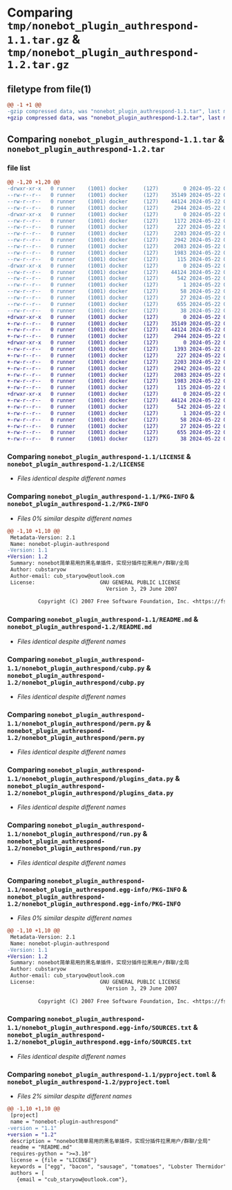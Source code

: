 # Comparing `tmp/nonebot_plugin_authrespond-1.1.tar.gz` & `tmp/nonebot_plugin_authrespond-1.2.tar.gz`

## filetype from file(1)

```diff
@@ -1 +1 @@
-gzip compressed data, was "nonebot_plugin_authrespond-1.1.tar", last modified: Wed May 22 07:51:49 2024, max compression
+gzip compressed data, was "nonebot_plugin_authrespond-1.2.tar", last modified: Wed May 22 08:06:28 2024, max compression
```

## Comparing `nonebot_plugin_authrespond-1.1.tar` & `nonebot_plugin_authrespond-1.2.tar`

### file list

```diff
@@ -1,20 +1,20 @@
-drwxr-xr-x   0 runner    (1001) docker     (127)        0 2024-05-22 07:51:49.763566 nonebot_plugin_authrespond-1.1/
--rw-r--r--   0 runner    (1001) docker     (127)    35149 2024-05-22 07:51:45.000000 nonebot_plugin_authrespond-1.1/LICENSE
--rw-r--r--   0 runner    (1001) docker     (127)    44124 2024-05-22 07:51:49.763566 nonebot_plugin_authrespond-1.1/PKG-INFO
--rw-r--r--   0 runner    (1001) docker     (127)     2944 2024-05-22 07:51:45.000000 nonebot_plugin_authrespond-1.1/README.md
-drwxr-xr-x   0 runner    (1001) docker     (127)        0 2024-05-22 07:51:49.763566 nonebot_plugin_authrespond-1.1/nonebot_plugin_authrespond/
--rw-r--r--   0 runner    (1001) docker     (127)     1172 2024-05-22 07:51:45.000000 nonebot_plugin_authrespond-1.1/nonebot_plugin_authrespond/__init__.py
--rw-r--r--   0 runner    (1001) docker     (127)      227 2024-05-22 07:51:45.000000 nonebot_plugin_authrespond-1.1/nonebot_plugin_authrespond/config.py
--rw-r--r--   0 runner    (1001) docker     (127)     2203 2024-05-22 07:51:45.000000 nonebot_plugin_authrespond-1.1/nonebot_plugin_authrespond/cubp.py
--rw-r--r--   0 runner    (1001) docker     (127)     2942 2024-05-22 07:51:45.000000 nonebot_plugin_authrespond-1.1/nonebot_plugin_authrespond/perm.py
--rw-r--r--   0 runner    (1001) docker     (127)     2083 2024-05-22 07:51:45.000000 nonebot_plugin_authrespond-1.1/nonebot_plugin_authrespond/plugins_data.py
--rw-r--r--   0 runner    (1001) docker     (127)     1983 2024-05-22 07:51:45.000000 nonebot_plugin_authrespond-1.1/nonebot_plugin_authrespond/run.py
--rw-r--r--   0 runner    (1001) docker     (127)      115 2024-05-22 07:51:45.000000 nonebot_plugin_authrespond-1.1/nonebot_plugin_authrespond/session.py
-drwxr-xr-x   0 runner    (1001) docker     (127)        0 2024-05-22 07:51:49.763566 nonebot_plugin_authrespond-1.1/nonebot_plugin_authrespond.egg-info/
--rw-r--r--   0 runner    (1001) docker     (127)    44124 2024-05-22 07:51:49.000000 nonebot_plugin_authrespond-1.1/nonebot_plugin_authrespond.egg-info/PKG-INFO
--rw-r--r--   0 runner    (1001) docker     (127)      542 2024-05-22 07:51:49.000000 nonebot_plugin_authrespond-1.1/nonebot_plugin_authrespond.egg-info/SOURCES.txt
--rw-r--r--   0 runner    (1001) docker     (127)        1 2024-05-22 07:51:49.000000 nonebot_plugin_authrespond-1.1/nonebot_plugin_authrespond.egg-info/dependency_links.txt
--rw-r--r--   0 runner    (1001) docker     (127)       58 2024-05-22 07:51:49.000000 nonebot_plugin_authrespond-1.1/nonebot_plugin_authrespond.egg-info/requires.txt
--rw-r--r--   0 runner    (1001) docker     (127)       27 2024-05-22 07:51:49.000000 nonebot_plugin_authrespond-1.1/nonebot_plugin_authrespond.egg-info/top_level.txt
--rw-r--r--   0 runner    (1001) docker     (127)      655 2024-05-22 07:51:45.000000 nonebot_plugin_authrespond-1.1/pyproject.toml
--rw-r--r--   0 runner    (1001) docker     (127)       38 2024-05-22 07:51:49.763566 nonebot_plugin_authrespond-1.1/setup.cfg
+drwxr-xr-x   0 runner    (1001) docker     (127)        0 2024-05-22 08:06:28.986124 nonebot_plugin_authrespond-1.2/
+-rw-r--r--   0 runner    (1001) docker     (127)    35149 2024-05-22 08:06:20.000000 nonebot_plugin_authrespond-1.2/LICENSE
+-rw-r--r--   0 runner    (1001) docker     (127)    44124 2024-05-22 08:06:28.986124 nonebot_plugin_authrespond-1.2/PKG-INFO
+-rw-r--r--   0 runner    (1001) docker     (127)     2944 2024-05-22 08:06:20.000000 nonebot_plugin_authrespond-1.2/README.md
+drwxr-xr-x   0 runner    (1001) docker     (127)        0 2024-05-22 08:06:28.982124 nonebot_plugin_authrespond-1.2/nonebot_plugin_authrespond/
+-rw-r--r--   0 runner    (1001) docker     (127)     1393 2024-05-22 08:06:20.000000 nonebot_plugin_authrespond-1.2/nonebot_plugin_authrespond/__init__.py
+-rw-r--r--   0 runner    (1001) docker     (127)      227 2024-05-22 08:06:20.000000 nonebot_plugin_authrespond-1.2/nonebot_plugin_authrespond/config.py
+-rw-r--r--   0 runner    (1001) docker     (127)     2203 2024-05-22 08:06:20.000000 nonebot_plugin_authrespond-1.2/nonebot_plugin_authrespond/cubp.py
+-rw-r--r--   0 runner    (1001) docker     (127)     2942 2024-05-22 08:06:20.000000 nonebot_plugin_authrespond-1.2/nonebot_plugin_authrespond/perm.py
+-rw-r--r--   0 runner    (1001) docker     (127)     2083 2024-05-22 08:06:20.000000 nonebot_plugin_authrespond-1.2/nonebot_plugin_authrespond/plugins_data.py
+-rw-r--r--   0 runner    (1001) docker     (127)     1983 2024-05-22 08:06:20.000000 nonebot_plugin_authrespond-1.2/nonebot_plugin_authrespond/run.py
+-rw-r--r--   0 runner    (1001) docker     (127)      115 2024-05-22 08:06:20.000000 nonebot_plugin_authrespond-1.2/nonebot_plugin_authrespond/session.py
+drwxr-xr-x   0 runner    (1001) docker     (127)        0 2024-05-22 08:06:28.986124 nonebot_plugin_authrespond-1.2/nonebot_plugin_authrespond.egg-info/
+-rw-r--r--   0 runner    (1001) docker     (127)    44124 2024-05-22 08:06:28.000000 nonebot_plugin_authrespond-1.2/nonebot_plugin_authrespond.egg-info/PKG-INFO
+-rw-r--r--   0 runner    (1001) docker     (127)      542 2024-05-22 08:06:28.000000 nonebot_plugin_authrespond-1.2/nonebot_plugin_authrespond.egg-info/SOURCES.txt
+-rw-r--r--   0 runner    (1001) docker     (127)        1 2024-05-22 08:06:28.000000 nonebot_plugin_authrespond-1.2/nonebot_plugin_authrespond.egg-info/dependency_links.txt
+-rw-r--r--   0 runner    (1001) docker     (127)       58 2024-05-22 08:06:28.000000 nonebot_plugin_authrespond-1.2/nonebot_plugin_authrespond.egg-info/requires.txt
+-rw-r--r--   0 runner    (1001) docker     (127)       27 2024-05-22 08:06:28.000000 nonebot_plugin_authrespond-1.2/nonebot_plugin_authrespond.egg-info/top_level.txt
+-rw-r--r--   0 runner    (1001) docker     (127)      655 2024-05-22 08:06:20.000000 nonebot_plugin_authrespond-1.2/pyproject.toml
+-rw-r--r--   0 runner    (1001) docker     (127)       38 2024-05-22 08:06:28.986124 nonebot_plugin_authrespond-1.2/setup.cfg
```

### Comparing `nonebot_plugin_authrespond-1.1/LICENSE` & `nonebot_plugin_authrespond-1.2/LICENSE`

 * *Files identical despite different names*

### Comparing `nonebot_plugin_authrespond-1.1/PKG-INFO` & `nonebot_plugin_authrespond-1.2/PKG-INFO`

 * *Files 0% similar despite different names*

```diff
@@ -1,10 +1,10 @@
 Metadata-Version: 2.1
 Name: nonebot-plugin-authrespond
-Version: 1.1
+Version: 1.2
 Summary: nonebot简单易用的黑名单插件，实现分插件拉黑用户/群聊/全局
 Author: cubstaryow
 Author-email: cub_staryow@outlook.com
 License:                     GNU GENERAL PUBLIC LICENSE
                                Version 3, 29 June 2007
         
          Copyright (C) 2007 Free Software Foundation, Inc. <https://fsf.org/>
```

### Comparing `nonebot_plugin_authrespond-1.1/README.md` & `nonebot_plugin_authrespond-1.2/README.md`

 * *Files identical despite different names*

### Comparing `nonebot_plugin_authrespond-1.1/nonebot_plugin_authrespond/cubp.py` & `nonebot_plugin_authrespond-1.2/nonebot_plugin_authrespond/cubp.py`

 * *Files identical despite different names*

### Comparing `nonebot_plugin_authrespond-1.1/nonebot_plugin_authrespond/perm.py` & `nonebot_plugin_authrespond-1.2/nonebot_plugin_authrespond/perm.py`

 * *Files identical despite different names*

### Comparing `nonebot_plugin_authrespond-1.1/nonebot_plugin_authrespond/plugins_data.py` & `nonebot_plugin_authrespond-1.2/nonebot_plugin_authrespond/plugins_data.py`

 * *Files identical despite different names*

### Comparing `nonebot_plugin_authrespond-1.1/nonebot_plugin_authrespond/run.py` & `nonebot_plugin_authrespond-1.2/nonebot_plugin_authrespond/run.py`

 * *Files identical despite different names*

### Comparing `nonebot_plugin_authrespond-1.1/nonebot_plugin_authrespond.egg-info/PKG-INFO` & `nonebot_plugin_authrespond-1.2/nonebot_plugin_authrespond.egg-info/PKG-INFO`

 * *Files 0% similar despite different names*

```diff
@@ -1,10 +1,10 @@
 Metadata-Version: 2.1
 Name: nonebot-plugin-authrespond
-Version: 1.1
+Version: 1.2
 Summary: nonebot简单易用的黑名单插件，实现分插件拉黑用户/群聊/全局
 Author: cubstaryow
 Author-email: cub_staryow@outlook.com
 License:                     GNU GENERAL PUBLIC LICENSE
                                Version 3, 29 June 2007
         
          Copyright (C) 2007 Free Software Foundation, Inc. <https://fsf.org/>
```

### Comparing `nonebot_plugin_authrespond-1.1/nonebot_plugin_authrespond.egg-info/SOURCES.txt` & `nonebot_plugin_authrespond-1.2/nonebot_plugin_authrespond.egg-info/SOURCES.txt`

 * *Files identical despite different names*

### Comparing `nonebot_plugin_authrespond-1.1/pyproject.toml` & `nonebot_plugin_authrespond-1.2/pyproject.toml`

 * *Files 2% similar despite different names*

```diff
@@ -1,10 +1,10 @@
 [project]
 name = "nonebot-plugin-authrespond"
-version = "1.1"
+version = "1.2"
 description = "nonebot简单易用的黑名单插件，实现分插件拉黑用户/群聊/全局"
 readme = "README.md"
 requires-python = ">=3.10"
 license = {file = "LICENSE"}
 keywords = ["egg", "bacon", "sausage", "tomatoes", "Lobster Thermidor"]
 authors = [
   {email = "cub_staryow@outlook.com"},
```

